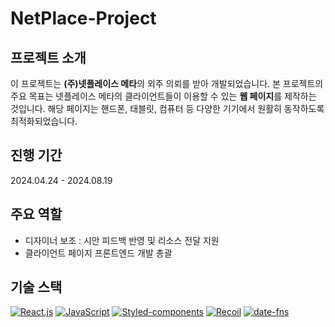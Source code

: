 # NetPlace-Project

## 프로젝트 소개

이 프로젝트는 **(주)넷플레이스 메타**의 외주 의뢰를 받아 개발되었습니다. 본 프로젝트의 주요 목표는 넷플레이스 메타의 클라이언트들이 이용할 수 있는 **웹 페이지**를 제작하는 것입니다. 해당 페이지는 핸드폰, 태블릿, 컴퓨터 등 다양한 기기에서 원활히 동작하도록 최적화되었습니다. <br />

## 진행 기간

2024.04.24 - 2024.08.19 <br />

## 주요 역할

- 디자이너 보조 : 시안 피드백 반영 및 리소스 전달 지원
- 클라이언트 페이지 프론트엔드 개발 총괄 <br />

## 기술 스택

[![React.js]][React-url] [![JavaScript]][JavaScript-url] [![Styled-components]][Styled-components-url] [![Recoil]][Recoil-url] [![date-fns]][Date-fns-url]

## 






<!-- 기술 스택 -->
[React.js]: https://img.shields.io/badge/React.js-61DAFB?style=for-the-badge&logo=react&logoColor=20232A
[React-url]: https://reactjs.org/
[JavaScript]: https://img.shields.io/badge/JavaScript-F7DF1E?style=for-the-badge&logo=JavaScript&logoColor=20232A
[JavaScript-url]: https://developer.mozilla.org/ko/docs/Web/JavaScript
[Styled-components]: https://img.shields.io/badge/StyledComponents-DB7093?style=for-the-badge&logo=styled-components&logoColor=white
[Styled-components-url]: https://styled-components.com/
[Recoil]: https://img.shields.io/badge/Recoil-3578E5?style=for-the-badge&logo=recoil&logoColor=white
[Recoil-url]: https://recoiljs.org/ko/
[date-fns]: https://img.shields.io/badge/DateFns-770C56?style=for-the-badge&logo=date-fns&logoColor=white
[Date-fns-url]: https://date-fns.org/

